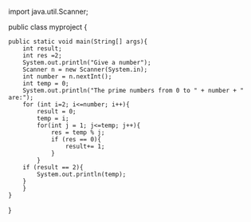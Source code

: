 import java.util.Scanner;

public class myproject {
	
	public static void main(String[] args){
		int result;
		int res =2;
		System.out.println("Give a number");
		Scanner n = new Scanner(System.in);
		int number = n.nextInt();
		int temp = 0;
		System.out.println("The prime numbers from 0 to " + number + " are:");
		for (int i=2; i<=number; i++){
			result = 0;
			temp = i;
			for(int j = 1; j<=temp; j++){
				res = temp % j;
				if (res == 0){
					result+= 1;
				}
			}
		if (result == 2){
			System.out.println(temp);
		}
		}
	}	
}
